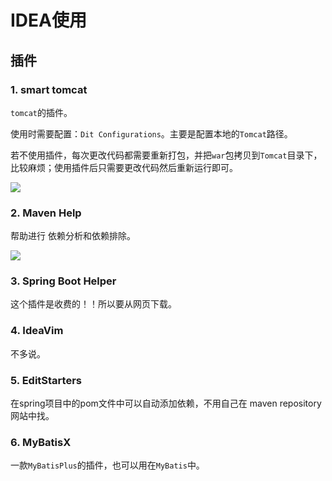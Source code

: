 # IDEA使用

## 插件

### 1. smart tomcat

`tomcat`的插件。

使用时需要配置：`Dit Configurations`。主要是配置本地的`Tomcat`路径。

若不使用插件，每次更改代码都需要重新打包，并把`war`包拷贝到`Tomcat`目录下，比较麻烦；使用插件后只需要更改代码然后重新运行即可。

![](E:\Note\Java\IDEA使用\IDEA使用.assets\image-20240526212424096.png)

### 2. Maven Help

帮助进行 依赖分析和依赖排除。

![](E:\Note\Java\IDEA使用\IDEA使用.assets\image-20240526204542140.png)

### 3. Spring Boot Helper

这个插件是收费的！！所以要从网页下载。

### 4. IdeaVim

不多说。

### 5. EditStarters

在spring项目中的pom文件中可以自动添加依赖，不用自己在 maven repository 网站中找。

### 6. MyBatisX

一款`MyBatisPlus`的插件，也可以用在`MyBatis`中。

